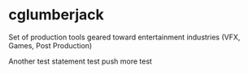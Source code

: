 # cglumberjack
Set of production tools geared toward entertainment industries (VFX, Games, Post Production)

Another test statement
test push
more test